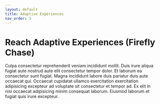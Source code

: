 ```yaml
---
layout: default
title: Adaptive Experiences
nav_order: 3
---
```


# Reach Adaptive Experiences (Firefly Chase)

Culpa consectetur reprehenderit veniam incididunt mollit. Duis irure aliqua fugiat aute nostrud aute elit consectetur tempor dolor. Et laborum ea consectetur sunt fugiat. Magna incididunt labore duis pariatur duis aute occaecat qui. Occaecat cupidatat ullamco exercitation exercitation adipisicing excepteur ad voluptate sit consectetur et tempor ad. Ex elit in nisi occaecat adipisicing minim consequat laborum. Eiusmod laborum et fugiat quis irure excepteur.